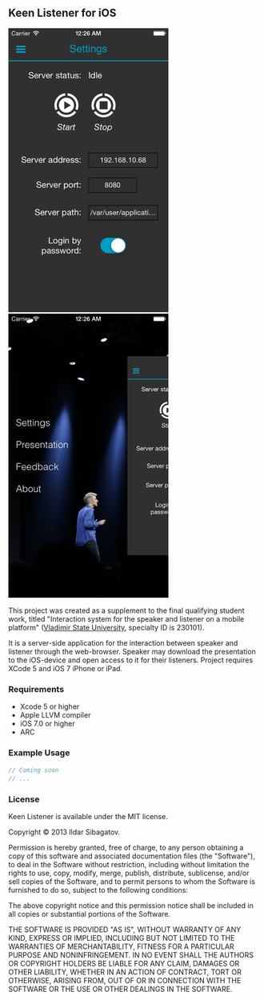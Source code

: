 ## Keen Listener for iOS

<img src="https://raw.githubusercontent.com/siggb/KeenListener/master/Resources/Files/Screenshots/IMG_01.png" alt="Settings Page" width="320" height="568" />       <img src="https://raw.githubusercontent.com/siggb/KeenListener/master/Resources/Files/Screenshots/IMG_02.png" alt="Landing Page" width="320" height="568" />

This project was created as a supplement to the final qualifying student work, titled "Interaction system for the speaker and listener on a mobile platform" ([Vladimir State University](http://vlsu.ru), specialty ID is 230101).

It is a server-side application for the interaction between speaker and listener through the web-browser. Speaker may download the presentation to the iOS-device and open access to it for their listeners. Project requires XCode 5 and iOS 7 iPhone or iPad.

### Requirements

* Xcode 5 or higher
* Apple LLVM compiler
* iOS 7.0 or higher
* ARC

### Example Usage

```objective-c
// Coming soon
// ...
```

### License

Keen Listener is available under the MIT license.

Copyright © 2013 Ildar Sibagatov.

Permission is hereby granted, free of charge, to any person obtaining a copy of this software and associated documentation files (the "Software"), to deal in the Software without restriction, including without limitation the rights to use, copy, modify, merge, publish, distribute, sublicense, and/or sell copies of the Software, and to permit persons to whom the Software is furnished to do so, subject to the following conditions:

The above copyright notice and this permission notice shall be included in all copies or substantial portions of the Software.

THE SOFTWARE IS PROVIDED "AS IS", WITHOUT WARRANTY OF ANY KIND, EXPRESS OR IMPLIED, INCLUDING BUT NOT LIMITED TO THE WARRANTIES OF MERCHANTABILITY, FITNESS FOR A PARTICULAR PURPOSE AND NONINFRINGEMENT. IN NO EVENT SHALL THE AUTHORS OR COPYRIGHT HOLDERS BE LIABLE FOR ANY CLAIM, DAMAGES OR OTHER LIABILITY, WHETHER IN AN ACTION OF CONTRACT, TORT OR OTHERWISE, ARISING FROM, OUT OF OR IN CONNECTION WITH THE SOFTWARE OR THE USE OR OTHER DEALINGS IN THE SOFTWARE.
